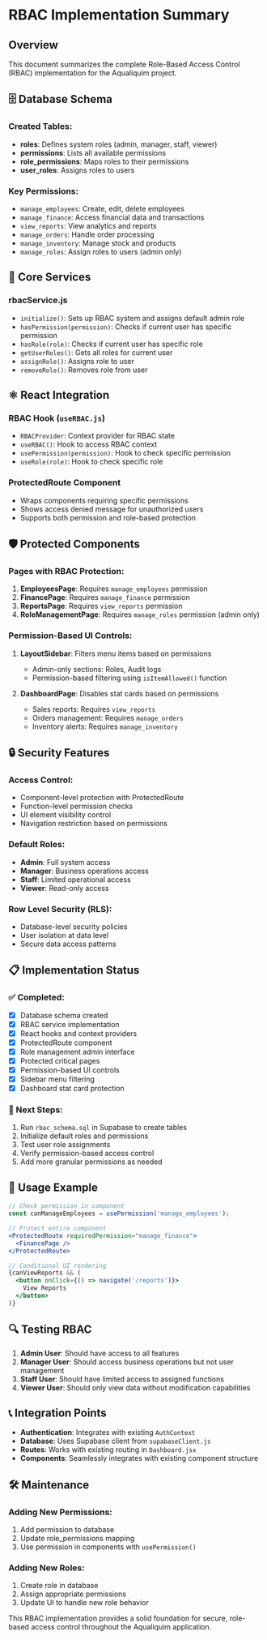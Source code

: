 # RBAC Implementation Summary

## Overview
This document summarizes the complete Role-Based Access Control (RBAC) implementation for the Aqualiquim project.

## 🗄️ Database Schema

### Created Tables:
- **roles**: Defines system roles (admin, manager, staff, viewer)
- **permissions**: Lists all available permissions
- **role_permissions**: Maps roles to their permissions
- **user_roles**: Assigns roles to users

### Key Permissions:
- `manage_employees`: Create, edit, delete employees
- `manage_finance`: Access financial data and transactions
- `view_reports`: View analytics and reports
- `manage_orders`: Handle order processing
- `manage_inventory`: Manage stock and products
- `manage_roles`: Assign roles to users (admin only)

## 🔧 Core Services

### rbacService.js
- `initialize()`: Sets up RBAC system and assigns default admin role
- `hasPermission(permission)`: Checks if current user has specific permission
- `hasRole(role)`: Checks if current user has specific role
- `getUserRoles()`: Gets all roles for current user
- `assignRole()`: Assigns role to user
- `removeRole()`: Removes role from user

## ⚛️ React Integration

### RBAC Hook (`useRBAC.js`)
- `RBACProvider`: Context provider for RBAC state
- `useRBAC()`: Hook to access RBAC context
- `usePermission(permission)`: Hook to check specific permission
- `useRole(role)`: Hook to check specific role

### ProtectedRoute Component
- Wraps components requiring specific permissions
- Shows access denied message for unauthorized users
- Supports both permission and role-based protection

## 🛡️ Protected Components

### Pages with RBAC Protection:
1. **EmployeesPage**: Requires `manage_employees` permission
2. **FinancePage**: Requires `manage_finance` permission
3. **ReportsPage**: Requires `view_reports` permission
4. **RoleManagementPage**: Requires `manage_roles` permission (admin only)

### Permission-Based UI Controls:
1. **LayoutSidebar**: Filters menu items based on permissions
   - Admin-only sections: Roles, Audit logs
   - Permission-based filtering using `isItemAllowed()` function

2. **DashboardPage**: Disables stat cards based on permissions
   - Sales reports: Requires `view_reports`
   - Orders management: Requires `manage_orders`
   - Inventory alerts: Requires `manage_inventory`

## 🔒 Security Features

### Access Control:
- Component-level protection with ProtectedRoute
- Function-level permission checks
- UI element visibility control
- Navigation restriction based on permissions

### Default Roles:
- **Admin**: Full system access
- **Manager**: Business operations access
- **Staff**: Limited operational access
- **Viewer**: Read-only access

### Row Level Security (RLS):
- Database-level security policies
- User isolation at data level
- Secure data access patterns

## 📋 Implementation Status

### ✅ Completed:
- [x] Database schema created
- [x] RBAC service implementation
- [x] React hooks and context providers
- [x] ProtectedRoute component
- [x] Role management admin interface
- [x] Protected critical pages
- [x] Permission-based UI controls
- [x] Sidebar menu filtering
- [x] Dashboard stat card protection

### 🔄 Next Steps:
1. Run `rbac_schema.sql` in Supabase to create tables
2. Initialize default roles and permissions
3. Test user role assignments
4. Verify permission-based access control
5. Add more granular permissions as needed

## 🚀 Usage Example

```jsx
// Check permission in component
const canManageEmployees = usePermission('manage_employees');

// Protect entire component
<ProtectedRoute requiredPermission="manage_finance">
  <FinancePage />
</ProtectedRoute>

// Conditional UI rendering
{canViewReports && (
  <button onClick={() => navigate('/reports')}>
    View Reports
  </button>
)}
```

## 🔍 Testing RBAC

1. **Admin User**: Should have access to all features
2. **Manager User**: Should access business operations but not user management
3. **Staff User**: Should have limited access to assigned functions
4. **Viewer User**: Should only view data without modification capabilities

## 📞 Integration Points

- **Authentication**: Integrates with existing `AuthContext`
- **Database**: Uses Supabase client from `supabaseClient.js`
- **Routes**: Works with existing routing in `Dashboard.jsx`
- **Components**: Seamlessly integrates with existing component structure

## 🛠️ Maintenance

### Adding New Permissions:
1. Add permission to database
2. Update role_permissions mapping
3. Use permission in components with `usePermission()`

### Adding New Roles:
1. Create role in database
2. Assign appropriate permissions
3. Update UI to handle new role behavior

This RBAC implementation provides a solid foundation for secure, role-based access control throughout the Aqualiquim application.
